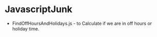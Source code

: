 # JavascriptJunk
- FindOffHoursAndHolidays.js - to Calculate if we are in off hours or holiday time.